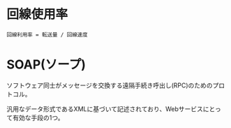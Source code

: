 # 回線使用率

```
回線利用率 = 転送量 / 回線速度
```

# SOAP(ソープ)

ソフトウェア同士がメッセージを交換する遠隔手続き呼出し(RPC)のためのプロトコル。

汎用なデータ形式であるXMLに基づいて記述されており、Webサービスにとって有効な手段の1つ。

